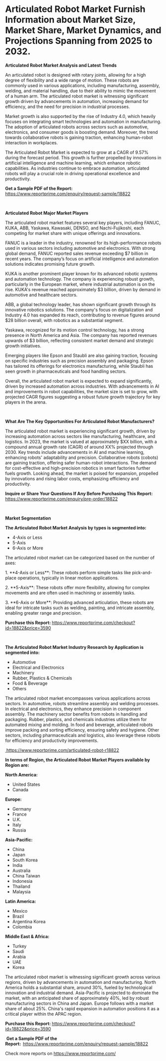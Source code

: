 <p><h1>Articulated Robot Market Furnish Information about Market Size, Market Share, Market Dynamics, and Projections Spanning from 2025 to 2032.</h1></p><p><strong>Articulated Robot Market Analysis and Latest Trends</strong></p>
<p><p>An articulated robot is designed with rotary joints, allowing for a high degree of flexibility and a wide range of motion. These robots are commonly used in various applications, including manufacturing, assembly, welding, and material handling, due to their ability to mimic the movement of a human arm. The articulated robot market is witnessing significant growth driven by advancements in automation, increasing demand for efficiency, and the need for precision in industrial processes.</p><p>Market growth is also supported by the rise of Industry 4.0, which heavily focuses on integrating smart technologies and automation in manufacturing. The adoption of articulated robots across sectors such as automotive, electronics, and consumer goods is boosting demand. Moreover, the trend towards collaborative robots is gaining traction, enhancing human-robot interaction in workplaces. </p><p>The Articulated Robot Market is expected to grow at a CAGR of 9.57% during the forecast period. This growth is further propelled by innovations in artificial intelligence and machine learning, which enhance robotic capabilities. As industries continue to embrace automation, articulated robots will play a crucial role in driving operational excellence and productivity.</p></p>
<p><strong>Get a Sample PDF of the Report:&nbsp;</strong> <a href="https://www.reportprime.com/enquiry/request-sample/18822?utm_campaign=2959&utm_medium=2&utm_source=Github&utm_content=ia&utm_term=19032025&utm_id=articulated-robot">https://www.reportprime.com/enquiry/request-sample/18822</a></p>
<p>&nbsp;</p>
<p><strong>Articulated Robot Major Market Players</strong></p>
<p><p>The articulated robot market features several key players, including FANUC, KUKA, ABB, Yaskawa, Kawasaki, DENSO, and Nachi-Fujikoshi, each competing for market share with unique offerings and innovations.</p><p>FANUC is a leader in the industry, renowned for its high-performance robots used in various sectors including automotive and electronics. With strong global demand, FANUC reported sales revenue exceeding $7 billion in recent years. The company’s focus on artificial intelligence and automation solutions indicates promising future growth.</p><p>KUKA is another prominent player known for its advanced robotic systems and automation technology. The company is experiencing robust growth, particularly in the European market, where industrial automation is on the rise. KUKA's revenue reached approximately $3 billion, driven by demand in automotive and healthcare sectors.</p><p>ABB, a global technology leader, has shown significant growth through its innovative robotics solutions. The company's focus on digitalization and Industry 4.0 has expanded its reach, contributing to revenue figures around $28 billion overall, with robotics as a substantial segment.</p><p>Yaskawa, recognized for its motion control technology, has a strong presence in North America and Asia. The company has reported revenues upwards of $3 billion, reflecting consistent market demand and strategic growth initiatives.</p><p>Emerging players like Epson and Staubli are also gaining traction, focusing on specific industries such as precision assembly and packaging. Epson has tailored its offerings for electronics manufacturing, while Staubli has seen growth in pharmaceuticals and food handling sectors.</p><p>Overall, the articulated robot market is expected to expand significantly, driven by increased automation across industries. With advancements in AI and improvements in robot capabilities, the market size is set to grow, with projected CAGR figures suggesting a robust future growth trajectory for key players in the arena.</p></p>
<p>&nbsp;</p>
<p><strong>What Are The Key Opportunities For Articulated Robot Manufacturers?</strong></p>
<p><p>The articulated robot market is experiencing significant growth, driven by increasing automation across sectors like manufacturing, healthcare, and logistics. In 2023, the market is valued at approximately $XX billion, with a compound annual growth rate (CAGR) of around XX% projected through 2030. Key trends include advancements in AI and machine learning, enhancing robots' adaptability and precision. Collaborative robots (cobots) are gaining traction, offering safer human-robot interactions. The demand for cost-effective and high-precision robotics in smart factories further fuels growth. Looking ahead, the market is poised for expansion, propelled by innovations and rising labor costs, emphasizing efficiency and productivity.</p></p>
<p><strong>Inquire or Share Your Questions If Any Before Purchasing This Report:</strong> <a href="https://www.reportprime.com/enquiry/pre-order/18822?utm_campaign=2959&utm_medium=2&utm_source=Github&utm_content=ia&utm_term=19032025&utm_id=articulated-robot">https://www.reportprime.com/enquiry/pre-order/18822</a></p>
<p>&nbsp;</p>
<p><strong>Market Segmentation</strong></p>
<p><strong>The Articulated Robot Market Analysis by types is segmented into:</strong></p>
<p><ul><li>4-Axis or Less</li><li>5-Axis</li><li>6-Axis or More</li></ul></p>
<p><p>The articulated robot market can be categorized based on the number of axes: </p><p>1. **4-Axis or Less**: These robots perform simple tasks like pick-and-place operations, typically in linear motion applications. </p><p>2. **5-Axis**: These robots offer more flexibility, allowing for complex movements and are often used in machining or assembly tasks.</p><p>3. **6-Axis or More**: Providing advanced articulation, these robots are ideal for intricate tasks such as welding, painting, and intricate assembly, enabling greater range and precision.</p></p>
<p><strong>Purchase this Report:&nbsp;</strong><a href="https://www.reportprime.com/checkout?id=18822&price=3590&utm_campaign=2959&utm_medium=2&utm_source=Github&utm_content=ia&utm_term=19032025&utm_id=articulated-robot">https://www.reportprime.com/checkout?id=18822&price=3590</a></p>
<p>&nbsp;</p>
<p><strong>The Articulated Robot Market Industry Research by Application is segmented into:</strong></p>
<p><ul><li>Automotive</li><li>Electrical and Electronics</li><li>Machinery</li><li>Rubber, Plastics & Chemicals</li><li>Food & Beverage</li><li>Others</li></ul></p>
<p><p>The articulated robot market encompasses various applications across sectors. In automotive, robots streamline assembly and welding processes. In electrical and electronics, they enhance precision in component assembly. The machinery sector benefits from robots in handling and packaging. Rubber, plastics, and chemicals industries utilize them for automated mixing and molding. In food and beverage, articulated robots improve packing and sorting efficiency, ensuring safety and hygiene. Other sectors, including pharmaceuticals and logistics, also leverage these robots for efficiency and productivity improvements.</p></p>
<p><a href="https://www.reportprime.com/articulated-robot-r18822?utm_campaign=2959&utm_medium=2&utm_source=Github&utm_content=ia&utm_term=19032025&utm_id=articulated-robot">&nbsp;https://www.reportprime.com/articulated-robot-r18822</a></p>
<p><strong>In terms of Region, the Articulated Robot Market Players available by Region are:</strong></p>
<p>
    <p> <strong> North America: </strong>
        <ul>
            <li>United States</li>
            <li>Canada</li>
        </ul>
        </p> 
    <p> <strong> Europe: </strong>
        <ul>
            <li>Germany</li>
            <li>France</li>
            <li>U.K.</li>
            <li>Italy</li>
            <li>Russia</li>
        </ul>
        </p> 
    <p> <strong> Asia-Pacific: </strong>
        <ul>
            <li>China</li>
            <li>Japan</li>
            <li>South Korea</li>
            <li>India</li>
            <li>Australia</li>
            <li>China Taiwan</li>
            <li>Indonesia</li>
            <li>Thailand</li>
            <li>Malaysia</li>
        </ul>
        </p> 
    <p> <strong> Latin America: </strong>
        <ul>
            <li>Mexico</li>
            <li>Brazil</li>
            <li>Argentina Korea</li>
            <li>Colombia</li>
        </ul>
        </p> 
    <p> <strong> Middle East & Africa: </strong>
        <ul>
            <li>Turkey</li>
            <li>Saudi</li>
            <li>Arabia</li>
            <li>UAE</li>
            <li>Korea</li>
        </ul>
    </p>
    </p>
<p><p>The articulated robot market is witnessing significant growth across various regions, driven by advancements in automation and manufacturing. North America holds a substantial share, around 30%, fueled by technological innovation and industrial demand. Asia-Pacific is projected to dominate the market, with an anticipated share of approximately 40%, led by robust manufacturing sectors in China and Japan. Europe follows with a market share of about 25%. China's rapid expansion in automation positions it as a critical player within the APAC region.</p></p>
<p><strong>Purchase this Report: </strong><a href="https://www.reportprime.com/checkout?id=18822&price=3590&utm_campaign=2959&utm_medium=2&utm_source=Github&utm_content=ia&utm_term=19032025&utm_id=articulated-robot">https://www.reportprime.com/checkout?id=18822&price=3590</a></p>
<p>&nbsp;<strong>Get a Sample PDF of the Report:&nbsp;&nbsp;</strong><a href="https://www.reportprime.com/enquiry/request-sample/18822?utm_campaign=2959&utm_medium=2&utm_source=Github&utm_content=ia&utm_term=19032025&utm_id=articulated-robot">https://www.reportprime.com/enquiry/request-sample/18822</a></p>
<p><strong></strong></p>
<p>Check more reports on <a href="https://www.reportprime.com/?utm_campaign=2959&utm_medium=2&utm_source=Github&utm_content=ia&utm_term=19032025&utm_id=articulated-robot">https://www.reportprime.com/</a></p>